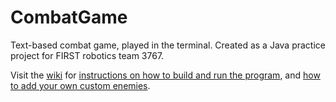 # CombatGame

Text-based combat game, played in the terminal. Created as a Java practice project for FIRST robotics team 3767.

Visit the [wiki](https://github.com/cariehl/CombatGame/wiki) for [instructions on how to build and run the program](https://github.com/cariehl/CombatGame/wiki/Build-&-Run-Instructions), and [how to add your own custom enemies](https://github.com/cariehl/CombatGame/wiki/Adding-new-features).
